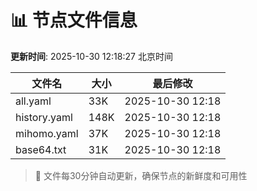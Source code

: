 # 📊 节点文件信息

**更新时间**: 2025-10-30 12:18:27 北京时间

| 文件名 | 大小 | 最后修改 |
|--------|------|----------|
| all.yaml | 33K | 2025-10-30 12:18 |
| history.yaml | 148K | 2025-10-30 12:18 |
| mihomo.yaml | 37K | 2025-10-30 12:18 |
| base64.txt | 31K | 2025-10-30 12:18 |

> 🔄 文件每30分钟自动更新，确保节点的新鲜度和可用性
